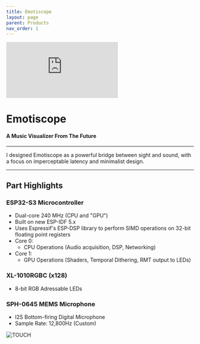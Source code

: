 ```yaml
---
title: Emotiscope
layout: page
parent: Products
nav_order: 1
---
```


<iframe class="youtube-video" src="https://www.youtube.com/embed/n2YH9V63OQo" title="YouTube video player" frameborder="0" allow="accelerometer; autoplay; clipboard-write; encrypted-media; gyroscope; picture-in-picture; web-share" allowfullscreen></iframe>

# Emotiscope

#### A Music Visualizer From The Future

--------------------------------------------

I designed Emotiscope as a powerful bridge between sight and sound, with a focus on imperceptable latency and minimalist design.

--------------------------------------------

## Part Highlights

### ESP32-S3 Microcontroller

- Dual-core 240 MHz (CPU and "GPU")
- Built on new ESP-IDF 5.x
- Uses Espressif's ESP-DSP library to perform SIMD operations on 32-bit floating point registers
- Core 0: 
    - CPU Operations (Audio acquisition, DSP, Networking)
- Core 1:
    - GPU Operations (Shaders, Temporal Dithering, RMT output to LEDs)

### XL-1010RGBC (x128)

- 8-bit RGB Adressable LEDs

### SPH-0645 MEMS Microphone

- I2S Bottom-firing Digital Microphone
- Sample Rate: 12,800Hz (Custom)




![TOUCH](https://github.com/lixie-labs/emotiscope/blob/main/extras/img/emotiscope_spectrum_crop.jpg?raw=true)